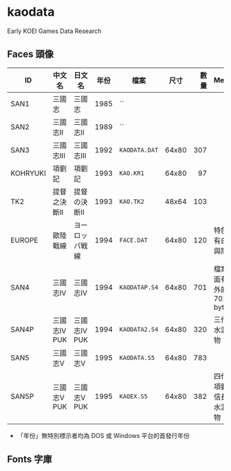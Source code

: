 # kaodata
Early KOEI Games Data Research

## Faces 頭像

|    ID    |    中文名    |     日文名     | 年份 |     檔案      | 尺寸  | 數量 |            Memo            |
| -------- | ------------ | -------------- | ---- | ------------- | ----- | ---: | -------------------------- |
| SAN1     | 三國志       | 三國志         | 1985 | ``            |       |      |                            |
| SAN2     | 三國志II     | 三國志II       | 1989 | ``            |       |      |                            |
| SAN3     | 三國志III    | 三國志III      | 1992 | `KAODATA.DAT` | 64x80 |  307 |                            |
| KOHRYUKI | 項劉記       | 項劉記         | 1993 | `KAO.KR1`     | 64x80 |   97 |                            |
| TK2      | 提督之決斷II | 提督の決断II   | 1993 | `KAO.TK2`     | 48x64 |  103 |                            |
| EUROPE   | 歐陸戰線     | ヨーロッパ戦線 | 1994 | `FACE.DAT`    | 64x80 |  120 | 特色是有白邊與陰影         |
| SAN4     | 三國志IV     | 三國志IV       | 1994 | `KAODATAP.S4` | 64x80 |  701 | 檔案後面有額外的 701 bytes |
| SAN4P    | 三國志IV PUK | 三國志IV PUK   | 1994 | `KAODATA2.S4` | 64x80 |  320 | 三代與水滸人物             |
| SAN5     | 三國志V      | 三國志V        | 1995 | `KAODATA.S5`  | 64x80 |  783 |                            |
| SAN5P    | 三國志V PUK  | 三國志V PUK    | 1995 | `KAOEX.S5`    | 64x80 |  382 | 四代,項劉,信長,水滸人物    |

* 「年份」無特別標示者均為 DOS 或 Windows 平台的首發行年份


## Fonts 字庫